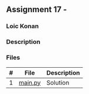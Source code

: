 ## Assignment 17 - 

### Loic Konan

### Description

### Files

|   #   | File               | Description |
| :---: | ------------------ | ----------- |
|   1   | [main.py](main.py) | Solution    |

